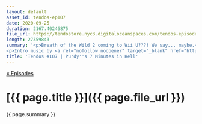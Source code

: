 ```yaml
---
layout: default
asset_id: tendos-ep107
date: 2020-09-25
duration: 2167.40246875
file_url: https://tendostore.nyc3.digitaloceanspaces.com/tendos-episode107.mp3
length: 27359843
summary: '<p>Breath of the Wild 2 coming to Wii U???! We say... maybe.</p>
<p>Intro music by <a rel="nofollow noopener" target="_blank" href="https://twitter.com/Mike_Dantuono">DJ mikeymike</a>!</p>'
title: 'Tendos #107 | Purdy''s 7 Minutes in Hell'
---
```

[« Episodes](/tendos/episodes)

# [{{ page.title }}]({{ page.file_url }})
{{ page.summary }}
